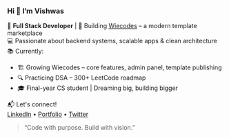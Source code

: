 ### Hi 👋 I’m Vishwas

🎯 **Full Stack Developer** | 🚀 Building [Wiecodes](https://wiecodes.com) – a modern template marketplace  
💻 Passionate about backend systems, scalable apps & clean architecture  
📚 Currently:  
- 🏗️ Growing Wiecodes – core features, admin panel, template publishing  
- 🔍 Practicing DSA – 300+ LeetCode roadmap  
- 🎓 Final-year CS student | Dreaming big, building bigger  

📬 Let's connect!  
[LinkedIn](https://www.linkedin.com/in/vishwas-singh-346244225) • [Portfolio](#) • [Twitter](#)

> “Code with purpose. Build with vision.”


